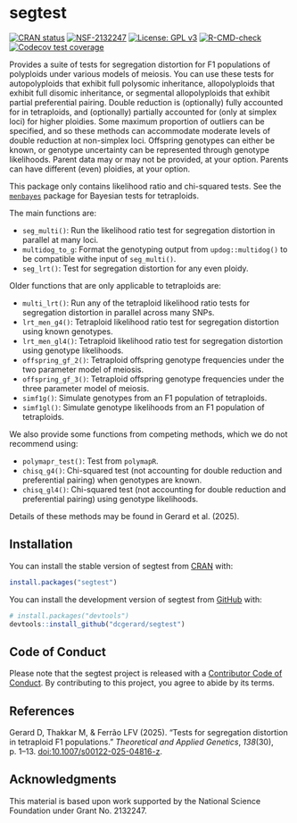 
<!-- README.md is generated from README.Rmd. Please edit that file -->

# segtest

<!-- badges: start -->

[![CRAN
status](https://www.r-pkg.org/badges/version/segtest)](https://CRAN.R-project.org/package=segtest)
[![NSF-2132247](https://img.shields.io/badge/NSF-2132247-blue.svg)](https://www.nsf.gov/awardsearch/showAward?AWD_ID=2132247)
[![License: GPL
v3](https://img.shields.io/badge/License-GPL%20v3-blue.svg)](https://www.gnu.org/licenses/gpl-3.0)
[![R-CMD-check](https://github.com/dcgerard/segtest/actions/workflows/R-CMD-check.yaml/badge.svg)](https://github.com/dcgerard/segtest/actions/workflows/R-CMD-check.yaml)
[![Codecov test
coverage](https://codecov.io/gh/dcgerard/segtest/graph/badge.svg)](https://app.codecov.io/gh/dcgerard/segtest)
<!-- badges: end -->

Provides a suite of tests for segregation distortion for F1 populations
of polyploids under various models of meiosis. You can use these tests
for autopolyploids that exhibit full polysomic inheritance,
allopolyploids that exhibit full disomic inheritance, or segmental
allopolyploids that exhibit partial preferential pairing. Double
reduction is (optionally) fully accounted for in tetraploids, and
(optionally) partially accounted for (only at simplex loci) for higher
ploidies. Some maximum proportion of outliers can be specified, and so
these methods can accommodate moderate levels of double reduction at
non-simplex loci. Offspring genotypes can either be known, or genotype
uncertainty can be represented through genotype likelihoods. Parent data
may or may not be provided, at your option. Parents can have different
(even) ploidies, at your option.

This package only contains likelihood ratio and chi-squared tests. See
the [`menbayes`](https://github.com/dcgerard/menbayes) package for
Bayesian tests for tetraploids.

The main functions are:

- `seg_multi()`: Run the likelihood ratio test for segregation
  distortion in parallel at many loci.
- `multidog_to_g`: Format the genotyping output from `updog::multidog()`
  to be compatible withe input of `seg_multi()`.
- `seg_lrt()`: Test for segregation distortion for any even ploidy.

Older functions that are only applicable to tetraploids are:

- `multi_lrt()`: Run any of the tetraploid likelihood ratio tests for
  segregation distortion in parallel across many SNPs.
- `lrt_men_g4()`: Tetraploid likelihood ratio test for segregation
  distortion using known genotypes.
- `lrt_men_gl4()`: Tetraploid likelihood ratio test for segregation
  distortion using genotype likelihoods.
- `offspring_gf_2()`: Tetraploid offspring genotype frequencies under
  the two parameter model of meiosis.
- `offspring_gf_3()`: Tetraploid offspring genotype frequencies under
  the three parameter model of meiosis.
- `simf1g()`: Simulate genotypes from an F1 population of tetraploids.
- `simf1gl()`: Simulate genotype likelihoods from an F1 population of
  tetraploids.

We also provide some functions from competing methods, which we do not
recommend using:

- `polymapr_test()`: Test from `polymapR`.
- `chisq_g4()`: Chi-squared test (not accounting for double reduction
  and preferential pairing) when genotypes are known.
- `chisq_gl4()`: Chi-squared test (not accounting for double reduction
  and preferential pairing) using genotype likelihoods.

Details of these methods may be found in Gerard et al. (2025).

## Installation

You can install the stable version of segtest from
[CRAN](https://cran.r-project.org/package=segtest) with:

``` r
install.packages("segtest")
```

You can install the development version of segtest from
[GitHub](https://github.com/dcgerard/segtest) with:

``` r
# install.packages("devtools")
devtools::install_github("dcgerard/segtest")
```

## Code of Conduct

Please note that the segtest project is released with a [Contributor
Code of
Conduct](https://contributor-covenant.org/version/2/1/CODE_OF_CONDUCT.html).
By contributing to this project, you agree to abide by its terms.

## References

Gerard D, Thakkar M, & Ferrão LFV (2025). “Tests for segregation
distortion in tetraploid F1 populations.” *Theoretical and Applied
Genetics*, *138*(30), p. 1–13.
[doi:10.1007/s00122-025-04816-z](https://doi.org/10.1007/s00122-025-04816-z).

## Acknowledgments

This material is based upon work supported by the National Science
Foundation under Grant No. 2132247.
